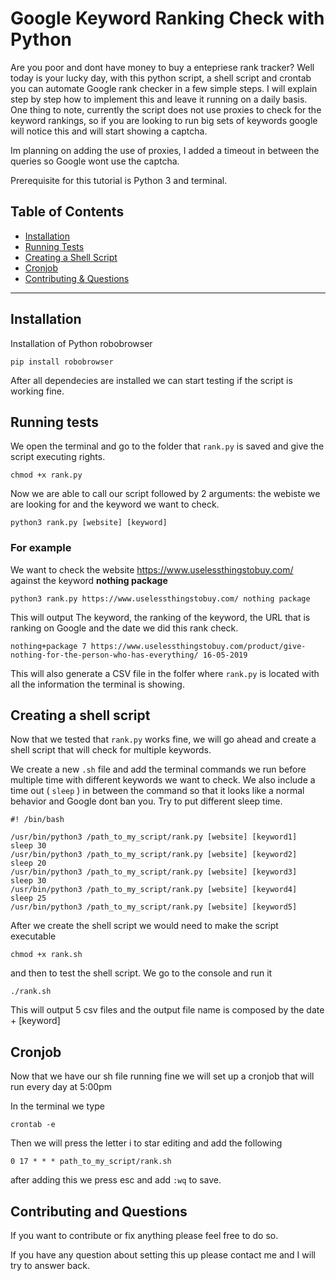 
# Google Keyword Ranking Check with Python

Are you poor and dont have money to buy a entepriese rank tracker? Well today is your lucky day, with this python script, 
a shell script and crontab you can automate Google rank checker in a few simple steps.
I will explain step by step how to implement this and leave it running on a daily basis.
One thing to note, currently the script does not use proxies to check for the keyword rankings, so if you are looking to run big sets of keywords google will notice this and will start showing a captcha.

Im planning on adding the use of proxies, I added a timeout in between the queries so Google wont use the captcha.

Prerequisite for this tutorial is Python 3 and terminal. 


## Table of Contents 

- [Installation](#installation)
- [Running Tests](#running-tests)
- [Creating a Shell Script](#creating-a-shell-script)
- [Cronjob](#cronjob)
- [Contributing & Questions](#cintributing-and-questions)


---

## Installation

Installation of Python robobrowser

```shell
pip install robobrowser
```
After all dependecies are installed we can start testing if the script is working fine.

## Running tests
We open the terminal and go to the folder that `rank.py` is saved and give the script executing rights.

```shell
chmod +x rank.py
```
Now we are able to call our script followed by 2 arguments: the webiste we are looking for and the keyword we want to check.

```shell
python3 rank.py [website] [keyword]
```

### For example 
We want to check the website https://www.uselessthingstobuy.com/ against the keyword **nothing package**

```shell
python3 rank.py https://www.uselessthingstobuy.com/ nothing package
```

This will output The keyword, the ranking of the keyword, the URL that is ranking on Google and the date we did this rank check.

```shell 
nothing+package 7 https://www.uselessthingstobuy.com/product/give-nothing-for-the-person-who-has-everything/ 16-05-2019
```
This will also generate a CSV file in the folfer where `rank.py` is located with all the information the terminal is showing.

## Creating a shell script

Now that we tested that `rank.py` works fine, we will go ahead and create a shell script that will check for multiple keywords.

We create a new `.sh` file and add the terminal commands we run before multiple time with different keywords we want to check. We also include a time out ( `sleep` )  in between the command so that it looks like a normal behavior and Google dont ban you. Try to put different sleep time.

```shell
#! /bin/bash

/usr/bin/python3 /path_to_my_script/rank.py [website] [keyword1] 
sleep 30
/usr/bin/python3 /path_to_my_script/rank.py [website] [keyword2] 
sleep 20
/usr/bin/python3 /path_to_my_script/rank.py [website] [keyword3] 
sleep 30
/usr/bin/python3 /path_to_my_script/rank.py [website] [keyword4] 
sleep 25
/usr/bin/python3 /path_to_my_script/rank.py [website] [keyword5] 

```

After we create the shell script we would need to make the script executable

```shell
chmod +x rank.sh
```
and then to test the shell script. We go to the console and run it

```shell
./rank.sh
```
This will output 5 csv files and the output file name is composed by the date + [keyword]


## Cronjob

Now that we have our sh file running fine we will set up a cronjob that will run every day at 5:00pm

In the terminal we type

```shell
crontab -e
```
Then we will press the letter i to star editing and add the following

```
0 17 * * * path_to_my_script/rank.sh
```

after adding this we press esc and add `:wq` to save.

## Contributing and Questions

If you want to contribute or fix anything please feel free to do so. 

If you have any question about setting this up please contact me and I will try to answer back.










